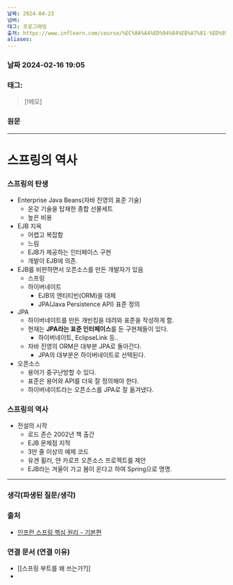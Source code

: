 ```yaml
---
날짜: 2024-04-23
넘버: 
태그: 프로그래밍
출처: https://www.inflearn.com/course/%EC%8A%A4%ED%94%84%EB%A7%81-%ED%95%B5%EC%8B%AC-%EC%9B%90%EB%A6%AC-%EA%B8%B0%EB%B3%B8%ED%8E%B8/dashboard
aliases:
---
```

### 날짜  2024-02-16 19:05

### 태그:

>[!메모]
>

### 원문
---
# 스프링의 역사
### 스프링의 탄생
- Enterprise Java Beans(자바 진영의 표준 기술)
	- 온갖 기술을 탑재한 종합 선물세트
	- 높은 비용
- EJB 지옥
	- 어렵고 복잡함
	- 느림
	- EJB가 제공하는 인터페이스 구현
	- 개발이 EJB에 의존.
- EJB를 비판하면서 오픈소스를 만든 개발자가 있음
	- 스프링
	- 하이버네이트
		- EJB의 엔티티빈(ORM)을 대체
		- JPA(Java Persistence API) 표준 정의
- JPA
	- 하이버네이트를 만든 개빈킹을 데려와 표준을 작성하게 함.
	- 현재는 **JPA라는 표준 인터페이스**를 둔 구현체들이 있다.
		- 하이버네이트, EclipseLink 등..
	- 자바 진영의 ORM은 대부분 JPA로 돌아간다.
		- JPA의 대부분은 하이버네이트로 선택된다.
- 오픈소스
	- 용어가 중구난방할 수 있다.
	- 표준은 용어와 API를 더욱 잘 정의해야 한다.
	- 하이버네이트라는 오픈소스를 JPA로 잘 옮겨냈다.
### 스프링의 역사
- 전설의 시작
	- 로드 존슨 2002년 책 출간
	- EJB 문제점 지적
	- 3만 줄 이상의 예제 코드
	- 유겐 휠러, 얀 카로프 오픈소스 프로젝트를 제안
	- EJB라는 겨울이 가고 봄이 온다고 하여 Spring으로 명명.

---
### 생각(파생된 질문/생각)

### 출처
- [인프런 스프링 핵심 원리 - 기본편](https://www.inflearn.com/course/%EC%8A%A4%ED%94%84%EB%A7%81-%ED%95%B5%EC%8B%AC-%EC%9B%90%EB%A6%AC-%EA%B8%B0%EB%B3%B8%ED%8E%B8/dashboard)

### 연결 문서 (연결 이유)
- [[스프링 부트를 왜 쓰는가?]]
- 